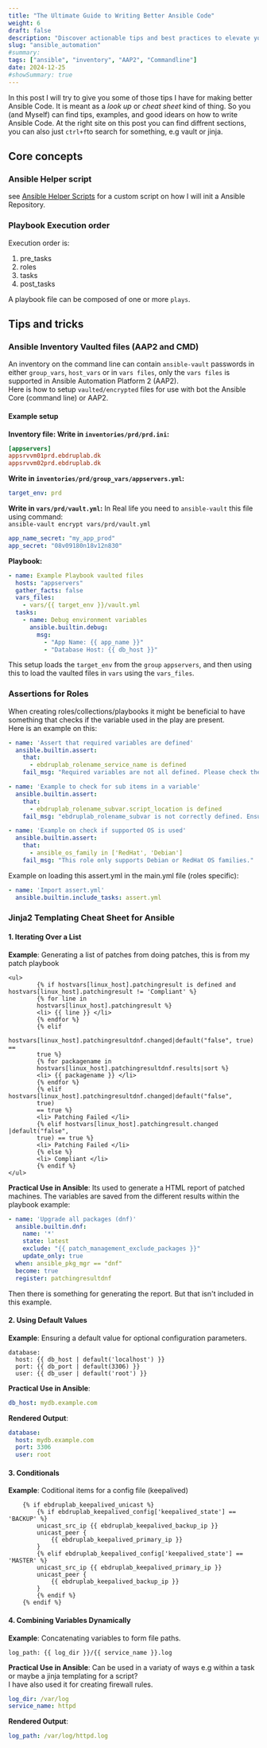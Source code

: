 ```yaml
---
title: "The Ultimate Guide to Writing Better Ansible Code"
weight: 6
draft: false
description: "Discover actionable tips and best practices to elevate your Ansible skills. From managing inventory and securing vaulted secrets to optimizing variables, tags, and Jinja templating, this guide covers everything you need to write cleaner, more efficient, and maintainable Ansible code. Perfect for anyone looking to enhance their playbooks and streamline automation workflows, whether you're using Ansible Core or the Ansible Automation Platform"
slug: "ansible_automation"
#summary:
tags: ["ansible", "inventory", "AAP2", "Commandline"]
date: 2024-12-25
#showSummary: true
---
```


In this post I will try to give you some of those tips I have for making better Ansible Code. It is meant as a *look up* or *cheat sheet* kind of thing. So you (and Myself) can find tips, examples, and good idears on how to write Ansible Code.
At the right site on this post you can find diffrent sections, you can also just `ctrl+f`to search for something, e.g vault or jinja.

## Core concepts

### Ansible Helper script
see [Ansible Helper Scripts](../../../posts/01-ansible/ansible_scripts/Ansible_helper_scripts.md) for a custom script on how I will init a Ansible Repository.

### Playbook Execution order

Execution order is:

1. pre_tasks
2. roles
3. tasks
4. post_tasks

A playbook file can be composed of one or more `plays`.


## Tips and tricks

### Ansible Inventory Vaulted files (AAP2 and CMD)

An inventory on the command line can contain `ansible-vault` passwords in either `group_vars`, `host_vars` or in `vars files`, only the `vars files` is supported in Ansible Automation Platform 2 (AAP2).  
Here is how to setup `vaulted/encrypted` files for use with bot the Ansible Core (command line) or AAP2.  

#### Example setup

**Inventory file: Write in `inventories/prd/prd.ini`:**
```ini
[appservers]
appsrvvm01prd.ebdruplab.dk
appsrvvm02prd.ebdruplab.dk
```

**Write in `inventories/prd/group_vars/appservers.yml`:**
```yaml
target_env: prd
```

**Write in `vars/prd/vault.yml`:**
In Real life you need to `ansible-vault` this file using command:  
`ansible-vault encrypt vars/prd/vault.yml`
```yaml
app_name_secret: "my_app_prod"
app_secret: "08v09180n18v12n830"
```

**Playbook:**
```yaml
- name: Example Playbook vaulted files
  hosts: "appservers"
  gather_facts: false
  vars_files:
    - vars/{{ target_env }}/vault.yml
  tasks:
    - name: Debug environment variables
      ansible.builtin.debug:
        msg:
          - "App Name: {{ app_name }}"
          - "Database Host: {{ db_host }}"
```

This setup loads the `target_env` from the `group` `appservers`, and then using this to load the vaulted files in `vars` using the `vars_files`.

### Assertions for Roles
When creating roles/collections/playbooks it might be beneficial to have something that checks if the variable used in the play are present.  
Here is an example on this:
```yaml
- name: 'Assert that required variables are defined'
  ansible.builtin.assert:
    that:
      - ebdruplab_rolename_service_name is defined
    fail_msg: "Required variables are not all defined. Please check them"

- name: 'Example to check for sub items in a variable'
  ansible.builtin.assert:
    that:
      - ebdruplab_rolename_subvar.script_location is defined
    fail_msg: "ebdruplab_rolename_subvar is not correctly defined. Ensure script_location are set."

- name: 'Example on check if supported OS is used'
  ansible.builtin.assert:
    that:
      - ansible_os_family in ['RedHat', 'Debian']
    fail_msg: "This role only supports Debian or RedHat OS families."
```

Example on loading this assert.yml in the main.yml file (roles specific):
```yaml
- name: 'Import assert.yml'
  ansible.builtin.include_tasks: assert.yml
  ```

### Jinja2 Templating Cheat Sheet for Ansible

#### 1. **Iterating Over a List**

**Example**: Generating a list of patches from doing patches, this is from my patch playbook

```jinja
<ul>
        {% if hostvars[linux_host].patchingresult is defined and hostvars[linux_host].patchingresult != 'Compliant' %}
        {% for line in
        hostvars[linux_host].patchingresult %}
        <li> {{ line }} </li>
        {% endfor %}
        {% elif
        hostvars[linux_host].patchingresultdnf.changed|default("false", true) ==
        true %}
        {% for packagename in
        hostvars[linux_host].patchingresultdnf.results|sort %}
        <li> {{ packagename }} </li>
        {% endfor %}
        {% elif hostvars[linux_host].patchingresultdnf.changed|default("false",
        true)
        == true %}
        <li> Patching Failed </li>
        {% elif hostvars[linux_host].patchingresult.changed |default("false",
        true) == true %}
        <li> Patching Failed </li>
        {% else %}
        <li> Compliant </li>
        {% endif %}
</ul>
```

**Practical Use in Ansible**:
Its used to generate a HTML report of patched machines. The variables are saved from the different results within the playbook example:

```yaml
- name: 'Upgrade all packages (dnf)'
  ansible.builtin.dnf:
    name: '*'
    state: latest
    exclude: "{{ patch_management_exclude_packages }}"
    update_only: true
  when: ansible_pkg_mgr == "dnf"
  become: true
  register: patchingresultdnf
```
Then there is something for generating the report. But that isn't included in this example.

#### 2. **Using Default Values**

**Example**: Ensuring a default value for optional configuration parameters.

```jinja
database:
  host: {{ db_host | default('localhost') }}
  port: {{ db_port | default(3306) }}
  user: {{ db_user | default('root') }}
```

**Practical Use in Ansible**:
```yaml
db_host: mydb.example.com
```

**Rendered Output**:
```yaml
database:
  host: mydb.example.com
  port: 3306
  user: root
```


#### 3. **Conditionals**

**Example**: Coditional items for a config file (keepalived)

```jinja
    {% if ebdruplab_keepalived_unicast %}
        {% if ebdruplab_keepalived_config['keepalived_state'] == 'BACKUP' %}
        unicast_src_ip {{ ebdruplab_keepalived_backup_ip }}
        unicast_peer {
            {{ ebdruplab_keepalived_primary_ip }}
        }
        {% elif ebdruplab_keepalived_config['keepalived_state'] == 'MASTER' %}
        unicast_src_ip {{ ebdruplab_keepalived_primary_ip }}
        unicast_peer {
            {{ ebdruplab_keepalived_backup_ip }}
        }
        {% endif %}
    {% endif %}
```

#### 4. **Combining Variables Dynamically**

**Example**: Concatenating variables to form file paths.

```jinja
log_path: {{ log_dir }}/{{ service_name }}.log
```

**Practical Use in Ansible**:
Can be used in a variaty of ways e.g within a task or maybe a jinja templating for a script?  
I have also used it for creating firewall rules.
```yaml
log_dir: /var/log
service_name: httpd
```

**Rendered Output**:
```yaml
log_path: /var/log/httpd.log
```
